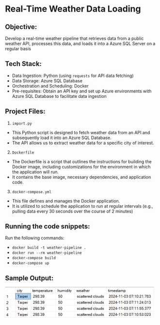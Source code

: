 # Real-Time Weather Data Loading

## Objective: 
Develop a real-time weather pipeline that retrieves data from a public weather API, processes this data, and loads it into a Azure SQL Server on a regular basis

## Tech Stack:
- Data Ingestion: Python (using `requests` for API data fetching)
- Data Storage: Azure SQL Database
- Orchestration and Scheduling: Docker
- Pre-requisites: Obtain an API key and set up Azure environments with Azure SQL Database to facilitate data ingestion

## Project Files:

1. `import.py`
- This Python script is designed to fetch weather data from an API and subsequently load it into an Azure SQL Database.
- The API allows us to extract weather data for a specific city of interest.
  
2. `Dockerfile`
- The Dockerfile is a script that outlines the instructions for building the Docker image, including customizations for the environment in which the application will run.
- It contains the base image, necessary dependencies, and application code.

3. `docker-compose.yml`
- This file defines and manages the Docker application.
- It is utilized to schedule the application to run at regular intervals (e.g., pulling data every 30 seconds over the course of 2 minutes)


## Running the code snippets:
Run the following commands:
- `docker build -t weather-pipeline .`
- `docker run --rm weather-pipeline`
- `docker-compose build`
- `docker-compose up`

## Sample Output:

![alt test](https://github.com/0311nj/weather/blob/40de6ec6140f739a1bd09b3ef694a83ada593823/sql%20DB.png)



  


